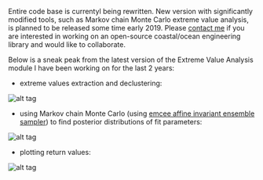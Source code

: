 Entire code base is currentyl being rewritten. New version with significantly modified tools, such as Markov chain Monte Carlo extreme value analysis, is planned to be released some time early 2019. Please [contact me](mailto:bocharovgeorgii@gmail.com) if you are interested in working on an open-source coastal/ocean engineering library and would like to collaborate.

Below is a sneak peak from the latest version of the Extreme Value Analysis module I have been working on for the last 2 years:

- extreme values extraction and declustering:

![alt tag](https://github.com/georgebv/coastlib/blob/master/misc/Figure_3.png)

- using Markov chain Monte Carlo (using [emcee affine invariant ensemble sampler](http://dfm.io/emcee/current/)) to find posterior distributions of fit parameters:

![alt tag](https://github.com/georgebv/coastlib/blob/master/misc/Figure_7.png)

- plotting return values:

![alt tag](https://github.com/georgebv/coastlib/blob/master/misc/Figure_10.png)
